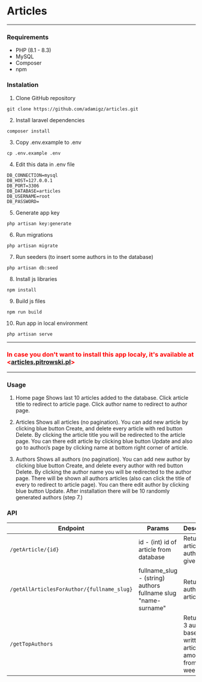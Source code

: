 # Articles
---
### Requirements
- PHP (8.1 - 8.3)
- MySQL
- Composer
- npm

### Instalation
1. Clone GitHub repository
```
git clone https://github.com/adamigz/articles.git
```
2. Install laravel dependencies
```
composer install
```
3. Copy .env.example to .env
```
cp .env.example .env
```
4. Edit this data in .env file
```
DB_CONNECTION=mysql
DB_HOST=127.0.0.1
DB_PORT=3306
DB_DATABASE=articles
DB_USERNAME=root
DB_PASSWORD=
```
5. Generate app key
```
php artisan key:generate
```
6. Run migrations
```
php artisan migrate
```
7. Run seeders (to insert some authors in to the database)
```
php artisan db:seed
```
8. Install js libraries
```
npm install
```
9. Build js files
```
npm run build
```
10. Run app in local environment
```
php artisan serve
```
---
### <span style="color: red;">In case you don't want to install this app localy, it's available at <[articles.pitrowski.pl](https://articles.pitrowski.pl)></span>
---
### Usage
1. Home page
Shows last 10 articles added to the database. Click article title to redirect to article page. Click author name to redirect to author page.

2. Articles
Shows all articles (no pagination). You can add new article by clicking blue button Create, and delete every article with red button Delete. By clicking the article title you will be redirected to the article page. You can there edit article by clicking blue button Update and also go to author/s page by clicking name at bottom right corner of article.

3. Authors
Shows all authors (no pagination). You can add new author by clicking blue button Create, and delete every author with red button Delete. By clicking the author name you will be redirected to the author page. There will be shown all authors articles (also can click the title of every to redirect to article page). You can there edit author by clicking blue button Update. After installation there will be 10 randomly generated authors (step 7.)

### API
|Endpoint|Params|Description|Response type|
|--------|------|-----------|-------------|
|`/getArticle/{id}`|id - (int) id of article from database|Returns the article with author/s for given id|`application/json`|
|`/getAllArticlesForAuthor/{fullname_slug}`|fullname_slug - (string) authors fullname slug "name-surname"|Returns all authors articles|`application/json`|
|`/getTopAuthors`|<no params>|Return top 3 authors based on written articles amount from last week|`application/json`|

